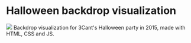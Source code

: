 # Halloween backdrop visualization
<img src="https://i.imgur.com/datYg7L.png">
Backdrop visualization for 3Cant's Halloween party in 2015, made with HTML, CSS and JS.